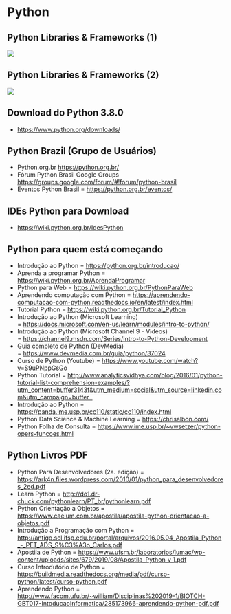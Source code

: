 # Python

## Python Libraries & Frameworks (1)

<img src="Python-Lybraries-Frameworks.jpg">

## Python Libraries & Frameworks (2)

<img src="Python-Lybraries-Frameworks2.jpg">


## Download do Python 3.8.0 
* https://www.python.org/downloads/


## Python Brazil (Grupo de Usuários) 
* Python.org.br https://python.org.br/
* Fórum Python Brasil Google Groups https://groups.google.com/forum/#!forum/python-brasil
* Eventos Python Brasil = https://python.org.br/eventos/


## IDEs Python para Download 
* https://wiki.python.org.br/IdesPython


## Python para quem está começando 
* Introdução ao Python = https://python.org.br/introducao/
* Aprenda a programar Python = https://wiki.python.org.br/AprendaProgramar
* Python para Web = https://wiki.python.org.br/PythonParaWeb
* Aprendendo computação com Python = https://aprendendo-computacao-com-python.readthedocs.io/en/latest/index.html
* Tutorial Python = https://wiki.python.org.br/Tutorial_Python
* Introdução ao Python (Microsoft Learning) = https://docs.microsoft.com/en-us/learn/modules/intro-to-python/
* Introdução ao Python (Microsoft Channel 9 - Videos) = https://channel9.msdn.com/Series/Intro-to-Python-Development
* Guia completo de Python (DevMedia) = https://www.devmedia.com.br/guia/python/37024
* Curso de Python (Youtube) = https://www.youtube.com/watch?v=S9uPNppGsGo
* Python Tutorial = http://www.analyticsvidhya.com/blog/2016/01/python-tutorial-list-comprehension-examples/?utm_content=buffer3143f&utm_medium=social&utm_source=linkedin.com&utm_campaign=buffer  
* Introdução ao Python = https://panda.ime.usp.br/cc110/static/cc110/index.html
* Python Data Science & Machine Learning = https://chrisalbon.com/
* Python Folha de Consulta = https://www.ime.usp.br/~vwsetzer/python-opers-funcoes.html


## Python Livros PDF
* Python Para Desenvolvedores (2a. edição) = https://ark4n.files.wordpress.com/2010/01/python_para_desenvolvedores_2ed.pdf
* Learn Python = http://do1.dr-chuck.com/pythonlearn/PT_br/pythonlearn.pdf 
* Python Orientação a Objetos = https://www.caelum.com.br/apostila/apostila-python-orientacao-a-objetos.pdf
* Introdução a Programação com Python = http://antigo.scl.ifsp.edu.br/portal/arquivos/2016.05.04_Apostila_Python_-_PET_ADS_S%C3%A3o_Carlos.pdf
* Apostila de Python = https://www.ufsm.br/laboratorios/lumac/wp-content/uploads/sites/679/2019/08/Apostila_Python_v_1.pdf
* Curso Introdutório de Python = https://buildmedia.readthedocs.org/media/pdf/curso-python/latest/curso-python.pdf
* Aprendendo Python = http://www.facom.ufu.br/~william/Disciplinas%202019-1/BIOTCH-GBT017-IntoducaoInformatica/285173966-aprendendo-python-pdf.pdf




